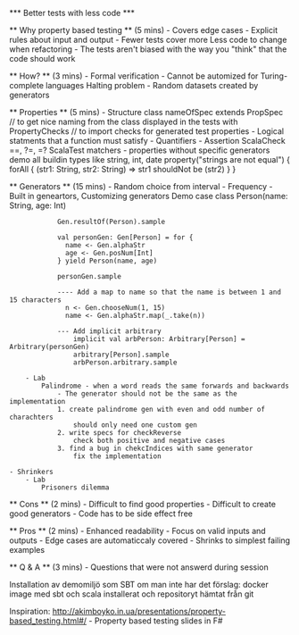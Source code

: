 *** Better tests with less code ***

** Why property based testing ** (5 mins)
	- Covers edge cases
	- Explicit rules about input and output
	- Fewer tests cover more
		Less code to change when refactoring
	- The tests aren't biased with the way you "think" that the code should work

** How? ** (3 mins)
	- Formal verification
	- Cannot be automized for Turing-complete languages
		Halting problem
	- Random datasets created by generators

** Properties ** (5 mins)
        - Structure
            class nameOfSpec
                extends PropSpec // to get nice naming from the class displayed in the tests
                with PropertyChecks // to import checks for generated test properties
	- Logical statments that a function must satisfy
	- Quantifiers
	- Assertion
            ScalaCheck
                ==, ?=, =?
            ScalaTest
                matchers
        - properties without specific generators
            demo
                all buildin types like string, int, date
                property("strings are not equal") { forAll { (str1: String, str2: String) => str1 shouldNot be (str2) } }

** Generators ** (15 mins)
	- Random choice from interval
        - Frequency
	- Built in geneartors, Customizing generators
            Demo
                case class Person(name: String, age: Int)

                Gen.resultOf(Person).sample

                val personGen: Gen[Person] = for {
                  name <- Gen.alphaStr
                  age <- Gen.posNum[Int]
                } yield Person(name, age)

                personGen.sample

                ---- Add a map to name so that the name is between 1 and 15 characters
                  n <- Gen.chooseNum(1, 15)
                  name <- Gen.alphaStr.map(_.take(n))
                
                --- Add implicit arbitrary
                    implicit val arbPerson: Arbitrary[Person] = Arbitrary(personGen)
                    arbitrary[Person].sample
                    arbPerson.arbitrary.sample

        - Lab
            Palindrome - when a word reads the same forwards and backwards
                - The generator should not be the same as the implementation
                1. create palindrome gen with even and odd number of charachters
                    should only need one custom gen
                2. write specs for checkReverse
                    check both positive and negative cases
                3. find a bug in chekcIndices with same generator
                    fix the implementation

	- Shrinkers
        - Lab 
            Prisoners dilemma

** Cons ** (2 mins)
	- Difficult to find good properties
	- Difficult to create good generators
	- Code has to be side effect free

** Pros ** (2 mins)
	- Enhanced readability
	- Focus on valid inputs and outputs
	- Edge cases are automaticcaly covered
	- Shrinks to simplest failing examples

** Q & A ** (3 mins)
	- Questions that were not answerd during session


Installation av demomiljö som SBT om man inte har det
förslag: docker image med sbt och scala installerat och repositoryt hämtat från git

Inspiration:
http://akimboyko.in.ua/presentations/property-based_testing.html#/ - Property based testing slides in F#	
